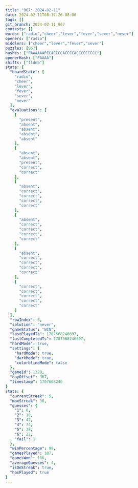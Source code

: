 ```yaml
---
title: "967: 2024-02-11"
date: 2024-02-11T08:17:26-08:00
tags: []
git_branch: 2024-02-11_967
contests: []
words: ["radio","cheer","lever","fever","sever","never"]
openers: ["radio"]
middlers: ["cheer","lever","fever","sever"]
puzzles: [967]
hashes: ["PAAAAAAPCCACCCCACCCCACCCCCCCCC"]
openerHash: ["PAAAA"]
shifts: ["tldnb"]
state: {
  "boardState": [
    "radio",
    "cheer",
    "lever",
    "fever",
    "sever",
    "never"
  ],
  "evaluations": [
    [
      "present",
      "absent",
      "absent",
      "absent",
      "absent"
    ],
    [
      "absent",
      "absent",
      "present",
      "correct",
      "correct"
    ],
    [
      "absent",
      "correct",
      "correct",
      "correct",
      "correct"
    ],
    [
      "absent",
      "correct",
      "correct",
      "correct",
      "correct"
    ],
    [
      "absent",
      "correct",
      "correct",
      "correct",
      "correct"
    ],
    [
      "correct",
      "correct",
      "correct",
      "correct",
      "correct"
    ]
  ],
  "rowIndex": 6,
  "solution": "never",
  "gameStatus": "WIN",
  "lastPlayedTs": 1707668246697,
  "lastCompletedTs": 1707668246697,
  "hardMode": true,
  "settings": {
    "hardMode": true,
    "darkMode": true,
    "colorblindMode": false
  },
  "gameId": 1329,
  "dayOffset": 967,
  "timestamp": 1707668246
}
stats: {
  "currentStreak": 5,
  "maxStreak": 36,
  "guesses": {
    "1": 0,
    "2": 10,
    "3": 42,
    "4": 74,
    "5": 38,
    "6": 22,
    "fail": 1
  },
  "winPercentage": 99,
  "gamesPlayed": 187,
  "gamesWon": 186,
  "averageGuesses": 4,
  "isOnStreak": true,
  "hasPlayed": true
}
---
```

<!-- more -->
